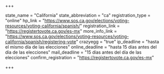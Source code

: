 +++

state_name = "California"
state_abbreviation = "ca"
registration_type = "online"
hp_link = "https://www.sos.ca.gov/elections/voting-resources/voting-california/spanish/"
registration_link = "https://registertovote.ca.gov/es-mx"
more_info_link = "https://www.sos.ca.gov/elections/voting-resources/voting-california/spanish/registering-vote"
crazyegg = "true"
ip_deadline = "hasta el mismo día de las elecciones"
online_deadline = "hasta 15 días antes del día de las elecciones"
mail_deadline = "15 días antes del día de las elecciones"
confirm_registration = "https://registertovote.ca.gov/es-mx"

+++